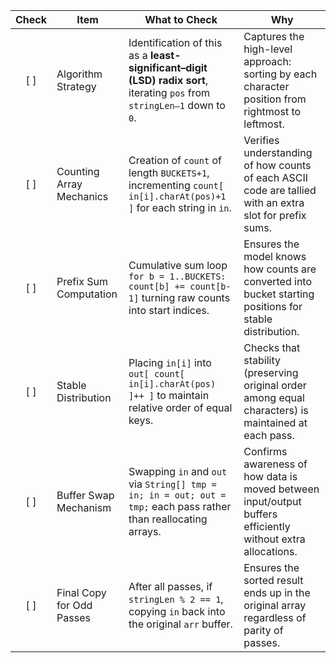 | Check | Item                      | What to Check                                                                                                             | Why                                                                                                         |
| :---: | ------------------------- | ------------------------------------------------------------------------------------------------------------------------- | ----------------------------------------------------------------------------------------------------------- |
|  \[ ] | Algorithm Strategy        | Identification of this as a **least-significant–digit (LSD) radix sort**, iterating `pos` from `stringLen–1` down to `0`. | Captures the high-level approach: sorting by each character position from rightmost to leftmost.            |
|  \[ ] | Counting Array Mechanics  | Creation of `count` of length `BUCKETS+1`, incrementing `count[ in[i].charAt(pos)+1 ]` for each string in `in`.           | Verifies understanding of how counts of each ASCII code are tallied with an extra slot for prefix sums.     |
|  \[ ] | Prefix Sum Computation    | Cumulative sum loop `for b = 1..BUCKETS: count[b] += count[b-1]` turning raw counts into start indices.                   | Ensures the model knows how counts are converted into bucket starting positions for stable distribution.    |
|  \[ ] | Stable Distribution       | Placing `in[i]` into `out[ count[ in[i].charAt(pos) ]++ ]` to maintain relative order of equal keys.                      | Checks that stability (preserving original order among equal characters) is maintained at each pass.        |
|  \[ ] | Buffer Swap Mechanism     | Swapping `in` and `out` via `String[] tmp = in; in = out; out = tmp;` each pass rather than reallocating arrays.          | Confirms awareness of how data is moved between input/output buffers efficiently without extra allocations. |
|  \[ ] | Final Copy for Odd Passes | After all passes, if `stringLen % 2 == 1`, copying `in` back into the original `arr` buffer.                              | Ensures the sorted result ends up in the original array regardless of parity of passes.                     |
